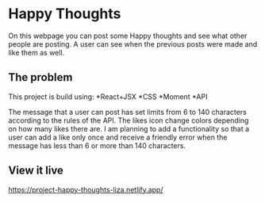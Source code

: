 # Happy Thoughts

On this webpage you can post some Happy thoughts and see what other people are posting.
A user can see when the previous posts were made and like them as well.

## The problem

This project is build using:
*React+JSX
*CSS
*Moment
*API

The message that a user can post has set limits from 6 to 140 characters according to the rules of the API.
The likes icon change colors depending on how many likes there are.
I am planning to add a functionality so that a user can add a like only once and receive a friendly error when the message has less than 6 or more than 140 characters.

## View it live

https://project-happy-thoughts-liza.netlify.app/
